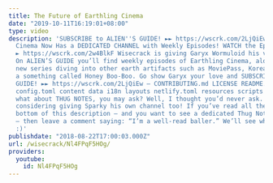 ```yaml
---
title: The Future of Earthling Cinema
date: "2019-10-11T16:19:01+08:00"
type: video
description: 'SUBSCRIBE to ALIEN''S GUIDE! ►► https://wscrk.com/2LjQiEw Earthling
  Cinema Now Has a DEDICATED CHANNEL with Weekly Episodes! WATCH the Episodes Now
  ► https://wscrk.com/2w4BlkF Wisecrack is giving Garyx Wormuloid his very own channel!
  On ALIEN’S GUIDE you’ll find weekly episodes of Earthling Cinema, along with a special
  new series diving into other earth artifacts such as MoviePass, Korean BBQ, and
  a something called Honey Boo-Boo. Go show Garyx your love and SUBSCRIBE to ALIEN’S
  GUIDE! ►► https://wscrk.com/2LjQiEw — CONTRIBUTING.md LICENSE README.md archetypes
  config.toml content data i18n layouts netlify.toml resources scripts static And
  what about THUG NOTES, you may ask? Well, I thought you’d never ask. We’re actually
  considering giving Sparky his own channel too! If you’ve read all the way to the
  bottom of this description — and you want to see a dedicated Thug Notes channel
  — then leave a comment saying: “I’m a well-read baller.” We’ll see what we can do.
  :)'
publishdate: "2018-08-22T17:00:03.000Z"
url: /wisecrack/Nl4FPqF5HOg/
providers:
  youtube:
    id: Nl4FPqF5HOg
---
```

